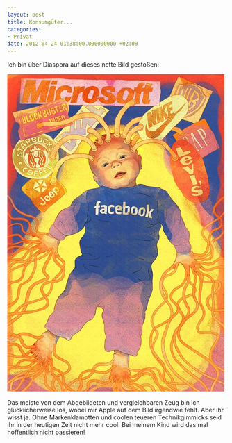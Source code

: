 ```yaml
---
layout: post
title: Konsumgüter...
categories:
- Privat
date: 2012-04-24 01:38:00.000000000 +02:00
---
```

Ich bin über Diaspora auf dieses nette Bild gestoßen:

![Konsumgüter](/images/konsumgueter.jpg)

Das meiste von dem Abgebildeten und vergleichbaren Zeug bin ich glücklicherweise los, wobei mir Apple auf dem Bild irgendwie fehlt. Aber ihr wisst ja. Ohne Markenklamotten und coolen teueren Technikgimmicks seid ihr in der heutigen Zeit nicht mehr cool!
Bei meinem Kind wird das mal hoffentlich nicht passieren!
